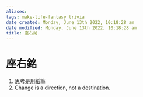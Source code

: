 ```yaml
---
aliases: 
tags: make-life-fantasy trivia 
date created: Monday, June 13th 2022, 10:18:28 am
date modified: Monday, June 13th 2022, 10:18:28 am
title: 座右銘
---
```


# 座右銘

1. 思考是用紙筆
2. Change is a direction, not a destination.